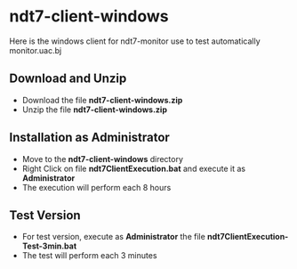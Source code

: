 # ndt7-client-windows
Here is the windows client for ndt7-monitor use to test automatically monitor.uac.bj

## Download and Unzip
- Download the file **ndt7-client-windows.zip**
- Unzip the file **ndt7-client-windows.zip**

## Installation as Administrator
- Move to the **ndt7-client-windows** directory
- Right Click on file **ndt7ClientExecution.bat** and execute it as **Administrator**
- The execution will perform each 8 hours

## Test Version
- For test version, execute as **Administrator** the file **ndt7ClientExecution-Test-3min.bat**
- The test will perform each 3 minutes
